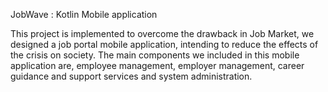 JobWave : Kotlin Mobile application

This project is implemented to overcome the drawback in Job Market, we designed a job portal mobile application, intending to reduce the effects of the crisis on society. The main components we included in this mobile application are, employee management, employer management, career guidance and support services and system administration.
